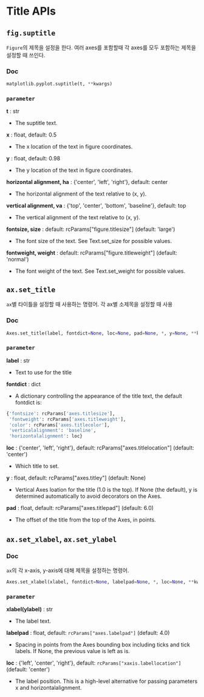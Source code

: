 # Title APIs

## `fig.suptitle`
`Figure`의 제목을 설정을 한다. 여러 axes를 포함할때 각 axes를 모두 포함하는 제목을 설정할 때 쓰인다.
### Doc

```python
matplotlib.pyplot.suptitle(t, **kwargs)
```  

### `parameter`
**t** : str
- The suptitle text.

**x** : float, default: 0.5  
- The x location of the text in figure coordinates.

**y** : float, default: 0.98  
- The y location of the text in figure coordinates.

**horizontal alignment, ha** : {'center', 'left', 'right'}, default: center  
- The horizontal alignment of the text relative to (x, y).

**vertical alignment, va** : {'top', 'center', 'bottom', 'baseline'}, default: top  
- The vertical alignment of the text relative to (x, y).

**fontsize, size** : default: rcParams["figure.titlesize"] (default: 'large')  
- The font size of the text. See Text.set_size for possible values.

**fontweight, weight** : default: rcParams["figure.titleweight"] (default: 'normal')  
- The font weight of the text. See Text.set_weight for possible values.

## `ax.set_title`
`ax`별 타이틀을 설정할 때 사용하는 명령어. 각 ax별 소제목을 설정할 때 사용
### Doc

```python
Axes.set_title(label, fontdict=None, loc=None, pad=None, *, y=None, **kwargs)
```

### `parameter`
**label** : str
- Text to use for the title

**fontdict** : dict
- A dictionary controlling the appearance of the title text, the default fontdict is:  

```python
{'fontsize': rcParams['axes.titlesize'],
 'fontweight': rcParams['axes.titleweight'],
 'color': rcParams['axes.titlecolor'],
 'verticalalignment': 'baseline',
 'horizontalalignment': loc}
```

**loc** : {'center', 'left', 'right'}, default: rcParams["axes.titlelocation"] (default: 'center')
- Which title to set.

**y** : float, default: rcParams["axes.titley"] (default: None)
- Vertical Axes loation for the title (1.0 is the top). If None (the default), y is determined automatically to avoid decorators on the Axes.

**pad** : float, default: rcParams["axes.titlepad"] (default: 6.0)
- The offset of the title from the top of the Axes, in points.

## `ax.set_xlabel`, `ax.set_ylabel`

### Doc
`ax`의 각 x-axis, y-axis에 대해 제목을 설정하는 명령어.
```python
Axes.set_xlabel(xlabel, fontdict=None, labelpad=None, *, loc=None, **kwargs)
```  

### `parameter`
**xlabel(ylabel)** : str
- The label text.

**labelpad** : float, default: `rcParams["axes.labelpad"]` (default: 4.0)
- Spacing in points from the Axes bounding box including ticks and tick labels. If None, the previous value is left as is.

**loc** : {'left', 'center', 'right'}, default: `rcParams["xaxis.labellocation"] `(default: 'center')
- The label position. This is a high-level alternative for passing parameters x and horizontalalignment.